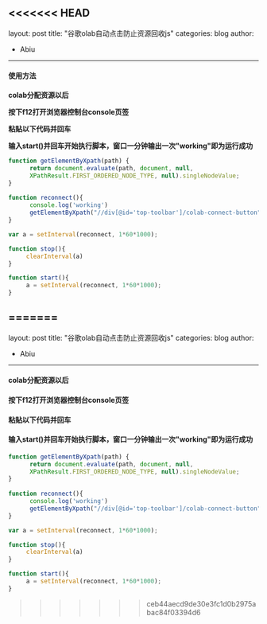 <<<<<<< HEAD
---
layout: post
title: "谷歌olab自动点击防止资源回收js"
categories: blog
author:
- Abiu
---



#### 使用方法

**colab分配资源以后**

**按下f12打开浏览器控制台console页签**

**粘贴以下代码并回车**

**输入start()并回车开始执行脚本，窗口一分钟输出一次"working"即为运行成功**

```javascript
function getElementByXpath(path) {
      return document.evaluate(path, document, null, 
      XPathResult.FIRST_ORDERED_NODE_TYPE, null).singleNodeValue;
}
 
function reconnect(){
	  console.log('working')
	  getElementByXpath("//div[@id='top-toolbar']/colab-connect-button").shadowRoot.querySelector('#connect').click()
}

var a = setInterval(reconnect, 1*60*1000);

function stop(){
	 clearInterval(a)
}

function start(){
	 a = setInterval(reconnect, 1*60*1000);
}
```

=======
---
layout: post
title: "谷歌olab自动点击防止资源回收js"
categories: blog
author:
- Abiu

---



#### colab分配资源以后

#### 按下f12打开浏览器控制台console页签

#### 粘贴以下代码并回车

#### 输入start()并回车开始执行脚本，窗口一分钟输出一次"working"即为运行成功

```javascript
function getElementByXpath(path) {
      return document.evaluate(path, document, null, 
      XPathResult.FIRST_ORDERED_NODE_TYPE, null).singleNodeValue;
}
 
function reconnect(){
	  console.log('working')
	  getElementByXpath("//div[@id='top-toolbar']/colab-connect-button").shadowRoot.querySelector('#connect').click()
}

var a = setInterval(reconnect, 1*60*1000);

function stop(){
	 clearInterval(a)
}

function start(){
	 a = setInterval(reconnect, 1*60*1000);
}
```

>>>>>>> ceb44aecd9de30e3fc1d0b2975abac84f03394d6
